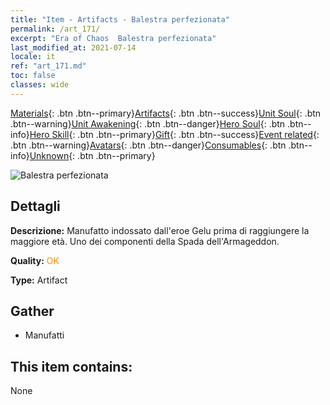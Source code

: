 ```yaml
---
title: "Item - Artifacts - Balestra perfezionata"
permalink: /art_171/
excerpt: "Era of Chaos  Balestra perfezionata"
last_modified_at: 2021-07-14
locale: it
ref: "art_171.md"
toc: false
classes: wide
---
```

 [Materials](/ItemsIT/){: .btn .btn--primary}[Artifacts](/ItemsIT/Artifacts/){: .btn .btn--success}[Unit Soul](/ItemsIT/UnitSoul/){: .btn .btn--warning}[Unit Awakening](/ItemsIT/UnitAwakening/){: .btn .btn--danger}[Hero Soul](/ItemsIT/HeroSoul/){: .btn .btn--info}[Hero Skill](/ItemsIT/HeroSkill/){: .btn .btn--primary}[Gift](/ItemsIT/Gift/){: .btn .btn--success}[Event related](/ItemsIT/Events/){: .btn .btn--warning}[Avatars](/ItemsIT/Avatars/){: .btn .btn--danger}[Consumables](/ItemsIT/Consumables/){: .btn .btn--info}[Unknown](/ItemsIT/Unknown/){: .btn .btn--primary}

 ![Balestra perfezionata](/images/t/artifact_40446.png)

## Dettagli
 **Descrizione:** Manufatto indossato dall'eroe Gelu prima di raggiungere la maggiore età. Uno dei componenti della Spada dell'Armageddon.

 **Quality:** <span style="color: #FF8C00">OK</span>

 **Type:** Artifact

## Gather

*    Manufatti 

## This item contains:

  None

